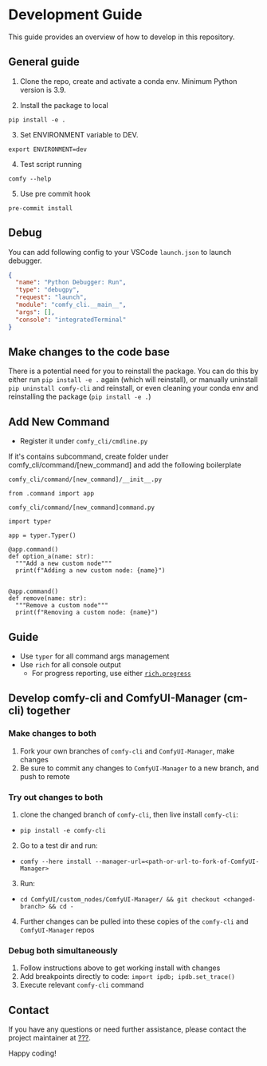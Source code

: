 # Development Guide

This guide provides an overview of how to develop in this repository.

## General guide

1. Clone the repo, create and activate a conda env. Minimum Python version is 3.9.

2. Install the package to local

`pip install -e .`

3. Set ENVIRONMENT variable to DEV.

`export ENVIRONMENT=dev`

4. Test script running

`comfy --help`

5. Use pre commit hook

`pre-commit install`

## Debug

You can add following config to your VSCode `launch.json` to launch debugger.

```json
{
  "name": "Python Debugger: Run",
  "type": "debugpy",
  "request": "launch",
  "module": "comfy_cli.__main__",
  "args": [],
  "console": "integratedTerminal"
}
```

## Make changes to the code base

There is a potential need for you to reinstall the package. You can do this by
either run `pip install -e .` again (which will reinstall), or manually
uninstall `pip uninstall comfy-cli` and reinstall, or even cleaning your conda
env and reinstalling the package (`pip install -e .`)

## Add New Command

- Register it under `comfy_cli/cmdline.py`

If it's contains subcommand, create folder under comfy_cli/command/[new_command] and
add the following boilerplate

`comfy_cli/command/[new_command]/__init__.py`

```
from .command import app
```

`comfy_cli/command/[new_command]command.py`

```
import typer

app = typer.Typer()

@app.command()
def option_a(name: str):
  """Add a new custom node"""
  print(f"Adding a new custom node: {name}")


@app.command()
def remove(name: str):
  """Remove a custom node"""
  print(f"Removing a custom node: {name}")

```

## Guide

- Use `typer` for all command args management
- Use `rich` for all console output
  - For progress reporting, use either [`rich.progress`](https://rich.readthedocs.io/en/stable/progress.html)

## Develop comfy-cli and ComfyUI-Manager (cm-cli) together
### Make changes to both
1. Fork your own branches of `comfy-cli` and `ComfyUI-Manager`, make changes
2. Be sure to commit any changes to `ComfyUI-Manager` to a new branch, and push to remote

### Try out changes to both
1. clone the changed branch of `comfy-cli`, then live install `comfy-cli`:
  - `pip install -e comfy-cli`
2. Go to a test dir and run:
  - `comfy --here install --manager-url=<path-or-url-to-fork-of-ComfyUI-Manager>`
3. Run:
  - `cd ComfyUI/custom_nodes/ComfyUI-Manager/ && git checkout <changed-branch> && cd -`
4. Further changes can be pulled into these copies of the `comfy-cli` and `ComfyUI-Manager` repos

### Debug both simultaneously
1. Follow instructions above to get working install with changes
2. Add breakpoints directly to code: `import ipdb; ipdb.set_trace()`
3. Execute relevant `comfy-cli` command


## Contact

If you have any questions or need further assistance, please contact the project maintainer at [???](mailto:???@drip.art).

Happy coding!
